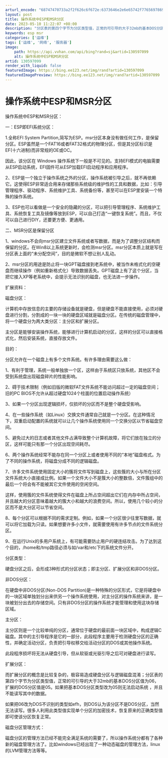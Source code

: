 ```yaml
---
arturl_encode: "68747470733a2f2f626c6f672e:6373646e2e6e65742f77656978696e5f34383334353137372f:61727469636c652f64657461696c732f313330353937303939"
layout: post
title: 操作系统中ESP和MSR分区
date: 2023-05-10 11:22:07 +08:00
description: "分区表的第四个字节为分区类型值，正常的可引导的大于32mb的基本DOS分区值"
keywords: esp msr
categories: ['运维']
tags: ['运维', '网络', '服务器']
image:
    path: https://api.vvhan.com/api/bing?rand=sj&artid=130597099
    alt: 操作系统中ESP和MSR分区
artid: 130597099
render_with_liquid: false
featuredImage: https://bing.ee123.net/img/rand?artid=130597099
featuredImagePreview: https://bing.ee123.net/img/rand?artid=130597099
---
```


# 操作系统中ESP和MSR分区

操作系统中ESP和MSR分区：
  
一：ESP即EFI系统分区：

1.全称EFI System Partition,简写为ESP。msr分区本身没有做任何工作，是保留分区。ESP虽然是一个FAT16或者FAT32格式的物理分区，但是其分区标识是EF(十六进制)而非常规的OE或OC。
  
因此，该分区在 Windows 操作系统下一般是不可见的。支持EFI模式的电脑需要从ESP启动系统，EFI固件可从ESP加载EFI启动程序和应用程序。

2、ESP是一个独立于操作系统之外的分区，操作系统被引导之后，就不再依赖它。这使得ESP非常适合用来存储那些系统级的维护性的工具和数据，比如：引导管理程序、驱动程序、系统维护工具、系统备份等，甚至可以在ESP里安装一个特殊的操作系统。

3、ESP也可以看做是一个安全的隐藏的分区，可以把引导管理程序、系统维护工具、系统恢复工具及镜像等放到ESP，可以自己打造“一键恢复系统”。而且，不仅可以自己进行DIY，还要更方便、更通用。

二、MSR分区是保留分区
  
1、windows不会向msr分区建立文件系统或者写数据，而是为了调整分区结构而保留的分区。在Win8以上系统更新时，会检测msr分区。msr分区本质上就是写在分区表上面的“未分配空间”，目的是微软不想让别人乱动。

2、msr分区的用途是防止将一块GPT磁盘接到老系统中，被当作未格式化的空硬盘而继续操作（例如重新格式化）导致数据丢失。GPT磁盘上有了这个分区，当把它接入XP等老系统中，会提示无法识别的磁盘，也无法进一步操作。

扩展资料：

磁盘分区：
  
计算机中存放信息的主要的存储设备就是硬盘，但是硬盘不能直接使用，必须对硬盘进行分割，分割成的一块一块的硬盘区域就是磁盘分区。在传统的磁盘管理中，将一个硬盘分为两大类分区：主分区和扩展分区。
  
主分区是能够安装操作系统，能够进行计算机启动的分区，这样的分区可以直接格式化，然后安装系统，直接存放文件。

目的：
  
分区允许在一个磁盘上有多个文件系统。有许多理由需要这么做：

1、有利于管理，系统一般单独放一个区，这样由于系统区只放系统，其他区不会受到系统盘出现磁盘碎片的性能影响。
  
2、碍于技术限制（例如旧版的微软FAT文件系统不能访问超过一定的磁盘空间；旧的PC BIOS不允许从超过硬盘1024个柱面的位置启动操作系统）
  
3、如果一个分区出现逻辑损坏，仅损坏的分区而不是整个硬盘受影响。
  
4、在一些操作系统（如Linux）交换文件通常自己就是一个分区。在这种情况下，双重启动配置的系统就可以让几个操作系统使用同一个交换分区以节省磁盘空间。
  
5、避免过大的日志或者其他文件占满导致整个计算机故障，将它们放在独立的分区，这样可能只有那一个分区出现空间耗尽。
  
6、两个操作系统经常不能存在同一个分区上或者使用不同的“本地”磁盘格式。为了不同的操作系统，将磁盘分成不同的逻辑磁盘。
  
7、许多文件系统使用固定大小的簇将文件写到磁盘上，这些簇的大小与所在分区文件系统大小直接成比例。如果一个文件大小不是簇大小的整数倍，文件簇组中的最后一个将会有不能被其它文件使用的空闲空间。

这样，使用簇的文件系统使得文件在磁盘上所占空间超出它们在内存中所占空间，并且越大的分区意味着越大的簇大小和越大的浪费空间。所以，使用几个较小的分区而不是大分区可以节省空间。

8、每个分区可以根据不同的需求定制。例如，如果一个分区很少往里写数据，就可以将它加载为只读。如果想要许多小文件，就需要使用有许多节点的文件系统分区。
  
9、在运行Unix的多用户系统上，有可能需要防止用户的硬连结攻击。为了达到这个目的，/home和/tmp路径必须与如/var和/etc下的系统文件分开。

分区类型：
  
硬盘分区之后，会形成3种形式的分区状态；即主分区、扩展分区和非DOS分区。
  
非DOS分区：
  
在硬盘中非DOS分区(Non-DOS Partition)是一种特殊的分区形式，它是将硬盘中的一块区域单独划分出来供另一个操作系统使用，对主分区的操作系统来讲，是一块被划分出去的存储空间。只有非DOS分区的操作系统才能管理和使用这块存储区域。

主分区：
  
主分区则是一个比较单纯的分区，通常位于硬盘的最前面一块区域中，构成逻辑C磁盘。其中的主引导程序是它的一部分，此段程序主要用于检测硬盘分区的正确性，并确定活动分区，负责把引导权移交给活动分区的DOS或其他操作系统。

此段程序损坏将无法从硬盘引导，但从软驱或光驱引导之后可对硬盘进行读写。

扩展分区：
  
而扩展分区的概念是比较复杂的，极容易造成硬盘分区与逻辑磁盘混淆；分区表的第四个字节为分区类型值，正常的可引导的大于32mb的基本DOS分区值为06，扩展的DOS分区值是05。如果把基本DOS分区类型改为05则无法启动系统 ，并且不能读写其中的数据。

如果把06改为DOS不识别的类型如efh，则DOS认为该分区不是DOS分区，当然无法读写。很多人利用此类型值实现单个分区的加密技术，恢复原来的正确类型值即可使该分区恢复正常。

磁盘分区管理方式：
  
磁盘分区的管理方法已经不能完全满足系统的需要了，所以操作系统分都有了各种新的磁盘管理方法了。比如windows已经出现了一种动态磁盘的管理方法，linux的LVM管理方法等等。
